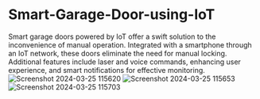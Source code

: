 # Smart-Garage-Door-using-IoT
Smart garage doors powered by IoT offer a swift solution to the inconvenience of manual operation. Integrated with a smartphone through an IoT network, these doors eliminate the need for manual locking. Additional features include laser and voice commands, enhancing user experience, and smart notifications for effective monitoring.
![Screenshot 2024-03-25 115620](https://github.com/Vidyasagar47/Smart-Garage-Door-using-IoT/assets/140545234/0ae6e29e-6415-428b-afb1-6cf9eaec4686)
![Screenshot 2024-03-25 115653](https://github.com/Vidyasagar47/Smart-Garage-Door-using-IoT/assets/140545234/aa2e9b26-446c-4eb8-863e-6116a0cf5a3c)
![Screenshot 2024-03-25 115703](https://github.com/Vidyasagar47/Smart-Garage-Door-using-IoT/assets/140545234/4c0d90fb-1ed5-47ac-888a-a9d53ce946dd)
